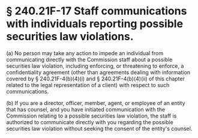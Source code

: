 # § 240.21F-17   Staff communications with individuals reporting possible securities law violations.

(a) No person may take any action to impede an individual from communicating directly with the Commission staff about a possible securities law violation, including enforcing, or threatening to enforce, a confidentiality agreement (other than agreements dealing with information covered by § 240.21F-4(b)(4)(i) and § 240.21F-4(b)(4)(ii) of this chapter related to the legal representation of a client) with respect to such communications.


(b) If you are a director, officer, member, agent, or employee of an entity that has counsel, and you have initiated communication with the Commission relating to a possible securities law violation, the staff is authorized to communicate directly with you regarding the possible securities law violation without seeking the consent of the entity's counsel.







